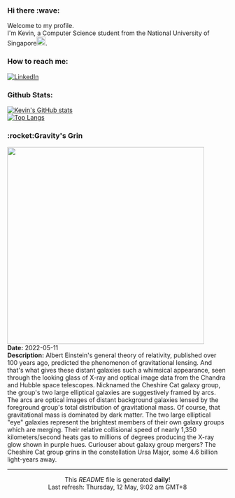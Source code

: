 <h3>Hi there :wave:</h3>

Welcome to my profile.   
I'm Kevin, a Computer Science student from the National University of Singapore<img src="https://img.icons8.com/color/96/000000/singapore-circular.png" width="20px"/>.</p>

<h3>How to reach me: </h3>
<a href="https://www.linkedin.com/in/kevin-foong/"><img alt="LinkedIn" src="https://img.shields.io/badge/linkedin-%230077B5.svg?&style=for-the-badge&logo=linkedin&logoColor=white" /></a> 

<h3>Github Stats: </h3> 

[![Kevin's GitHub stats](https://github-readme-stats.vercel.app/api?username=kevin9foong&theme=tokyonight)](https://github.com/anuraghazra/github-readme-stats) <br/>
[![Top Langs](https://github-readme-stats.vercel.app/api/top-langs/?username=kevin9foong&layout=compact&theme=tokyonight)](https://github.com/anuraghazra/github-readme-stats)

<h3>:rocket:Gravity&#39;s Grin</h3> 
<img width="450" src="https:&#x2F;&#x2F;apod.nasa.gov&#x2F;apod&#x2F;image&#x2F;2205&#x2F;cheshirecat_chandra_complg.jpg" /><br/>
<b>Date:</b> 2022-05-11<br/>
<b>Description:</b> Albert Einstein&#39;s general theory of relativity, published over 100 years ago, predicted the phenomenon of gravitational lensing. And that&#39;s what gives these distant galaxies such a whimsical appearance, seen through the looking glass of X-ray and optical image data from the Chandra and Hubble space telescopes. Nicknamed the Cheshire Cat galaxy group, the group&#39;s two large elliptical galaxies are suggestively framed by arcs. The arcs are optical images of distant background galaxies lensed by the foreground group&#39;s total distribution of gravitational mass. Of course, that gravitational mass is dominated by dark matter. The two large elliptical &quot;eye&quot; galaxies represent the brightest members of their own galaxy groups which are merging. Their relative collisional speed of nearly 1,350 kilometers&#x2F;second heats gas to millions of degrees producing the X-ray glow shown in purple hues. Curiouser about galaxy group mergers? The Cheshire Cat group grins in the constellation Ursa Major, some 4.6 billion light-years away.<br/>

------------
<p align="center">This <i>README</i> file is generated <b>daily</b>!</br>
Last refresh: Thursday, 12 May, 9:02 am GMT+8<br />